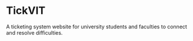 # TickVIT
A ticketing system website for university students and faculties to connect and resolve difficulties.
